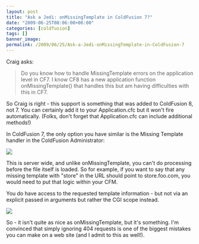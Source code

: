 ```yaml
---
layout: post
title: "Ask a Jedi: onMissingTemplate in ColdFusion 7?"
date: "2009-06-25T08:06:00+06:00"
categories: [coldfusion]
tags: []
banner_image: 
permalink: /2009/06/25/Ask-a-Jedi-onMissingTemplate-in-ColdFusion-7
---
```


Craig asks:

<blockquote>
<p>
Do you know how to handle MissingTemplate errors on the application level in CF7.  I know CF8 has a new application function onMissingTemplate() that handles this but am having difficulties with this in CF7.
</p>
</blockquote>

So Craig is right - this support is something that was added to ColdFusion 8, not 7. You can certainly add it to your Application.cfc but it won't fire automatically. (Folks, don't forget that Application.cfc can include additional methods!) 

In ColdFusion 7, the only option you have similar is the Missing Template handler in the ColdFusion Administrator:

<img src="https://static.raymondcamden.com/images//Picture 166.png">

This is server wide, and unlike onMissingTemplate, you can't do processing before the file itself is loaded. So for example, if you want to say that any missing template with "store" in the URL should point to store.foo.com, you would need to put that logic within your CFM. 

You do have access to the requested template information - but not via an explicit passed in arguments but rather the CGI scope instead. 

<img src="https://static.raymondcamden.com/images/cfjedi//Picture 242.png">

So - it isn't quite as nice as onMissingTemplate, but it's something. I'm convinced that simply ignoring 404 requests is one of the biggest mistakes you can make on a web site (and I admit to this as well!).